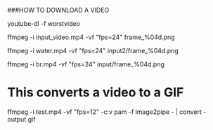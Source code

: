 ###HOW TO DOWNLOAD A VIDEO

youtube-dl -f worstvideo

ffmpeg -i input_video.mp4 -vf "fps=24" frame_%04d.png

ffmpeg -i water.mp4 -vf "fps=24" input2/frame_%04d.png

ffmpeg -i br.mp4 -vf "fps=24" input/frame_%04d.png










# This converts a video to a GIF

ffmpeg -i test.mp4 -vf "fps=12" -c:v pam -f image2pipe - | convert - output.gif
